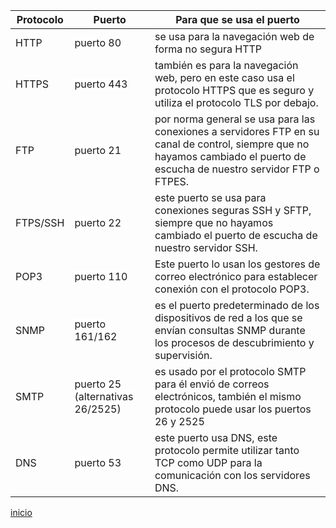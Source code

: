 <table class="tg">
<thead>
  <tr>
    <th class="tg-0lax">Protocolo</th>
    <th class="tg-0lax">Puerto</th>
    <th class="tg-0lax">Para que se usa el puerto</th>
  </tr>
</thead>
<tbody>
  <tr>
    <td class="tg-0lax">HTTP</td>
    <td class="tg-0lax"><span style="background-color:#FFF">puerto 80</span></td>
    <td class="tg-0lax"><span style="background-color:#FFF">se usa para la navegación web de forma no segura HTTP</span></td>
  </tr>
  <tr>
    <td class="tg-0lax">HTTPS</td>
    <td class="tg-0lax"><span style="font-weight:normal;background-color:#FFF">puerto 443</span></td>
    <td class="tg-0lax">también es para la navegación web, pero en este caso usa el protocolo HTTPS que es seguro y utiliza el protocolo TLS por debajo.</td>
  </tr>
  <tr>
    <td class="tg-0lax">FTP</td>
    <td class="tg-0lax"><span style="font-weight:normal;background-color:#FFF">puerto 21</span></td>
    <td class="tg-0lax">por norma general se usa para las conexiones a servidores FTP en su canal de control, siempre que no hayamos cambiado el puerto de escucha de nuestro servidor FTP o FTPES.</td>
  </tr>
  <tr>
    <td class="tg-0lax">FTPS/SSH</td>
    <td class="tg-0lax"><span style="background-color:#FFF">puerto 22</span></td>
    <td class="tg-0lax">este puerto se usa para conexiones seguras SSH y SFTP, siempre que no hayamos cambiado el puerto de escucha de nuestro servidor SSH.</td>
  </tr>
  <tr>
    <td class="tg-0lax">POP3</td>
    <td class="tg-0lax"><span style="font-weight:normal;background-color:#FFF">puerto 110</span></td>
    <td class="tg-0lax">Este puerto lo usan los gestores de correo electrónico para establecer conexión con el protocolo POP3.</td>
  </tr>
  <tr>
    <td class="tg-0lax">SNMP</td>
    <td class="tg-0lax"><span style="background-color:#FFF">puerto 161/162</span></td>
    <td class="tg-0lax">es el puerto predeterminado de los dispositivos de red a los que se envían consultas SNMP durante los procesos de descubrimiento y supervisión.</td>
  </tr>
  <tr>
    <td class="tg-0lax">SMTP</td>
    <td class="tg-0lax"><span style="background-color:#FFF">puerto 25 (alternativas 26/2525)</span></td>
    <td class="tg-0lax">es usado por el protocolo SMTP para él envió de correos electrónicos, también el mismo protocolo puede usar los puertos 26 y 2525</td>
  </tr>
  <tr>
    <td class="tg-0lax">DNS</td>
    <td class="tg-0lax"><span style="background-color:#FFF">puerto 53</span></td>
    <td class="tg-0lax">este puerto usa DNS, este protocolo permite utilizar tanto TCP como UDP para la comunicación con los servidores DNS.</td>
  </tr>
</tbody>
</table>

[inicio](README.md)
